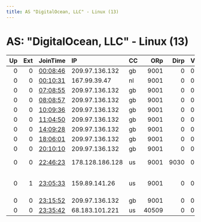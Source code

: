 ```yaml
---
title: AS "DigitalOcean, LLC" - Linux (13)
---
```


# AS: "DigitalOcean, LLC" - Linux (13)

|   Up |   Ext | JoinTime                                                                                            | IP              | CC   |   ORp |   Dirp | Version   | Contact                     | Nickname      |   eFamMembers |
|-----:|------:|:----------------------------------------------------------------------------------------------------|:----------------|:-----|------:|-------:|:----------|:----------------------------|:--------------|--------------:|
|    0 |     0 | [00:08:46](https://metrics.torproject.org/rs.html#details/AEBEB2D0120F2E6C1E83A86A71E4FEBDE6973923) | 209.97.136.132  | gb   |  9001 |      0 | 0.3.4.11  | None                        | hacktheplanet |             1 |
|    0 |     0 | [00:10:31](https://metrics.torproject.org/rs.html#details/AD72DB983EC8DC06FBFA9E98964AC74030BEAC92) | 167.99.39.47    | nl   |  9001 |      0 | 0.3.4.11  | None                        | hacktheplanet |             1 |
|    0 |     0 | [07:08:55](https://metrics.torproject.org/rs.html#details/1637B5C605D8CF5676B8E63956F9EE80218625EC) | 209.97.136.132  | gb   |  9001 |      0 | 0.3.4.11  | None                        | hacktheplanet |             1 |
|    0 |     0 | [08:08:57](https://metrics.torproject.org/rs.html#details/210F662DD83C37F86DD73C7F901D73A4219C45FC) | 209.97.136.132  | gb   |  9001 |      0 | 0.3.4.11  | None                        | hacktheplanet |             1 |
|    0 |     0 | [10:09:36](https://metrics.torproject.org/rs.html#details/3F50C594489A92B84141550C93365551F294D02B) | 209.97.136.132  | gb   |  9001 |      0 | 0.3.4.11  | None                        | hacktheplanet |             1 |
|    0 |     0 | [11:04:50](https://metrics.torproject.org/rs.html#details/120C6AD5CD6E5BF8C9F9ACC74E9D757380F0FAC6) | 209.97.136.132  | gb   |  9001 |      0 | 0.3.4.11  | None                        | hacktheplanet |             1 |
|    0 |     0 | [14:09:28](https://metrics.torproject.org/rs.html#details/3B6DB4666EA8DD17412E137F453194ECE04BEAF3) | 209.97.136.132  | gb   |  9001 |      0 | 0.3.4.11  | None                        | hacktheplanet |             1 |
|    0 |     0 | [18:06:01](https://metrics.torproject.org/rs.html#details/2EC80B5F9615C5D04BE82670E072A3772F54072E) | 209.97.136.132  | gb   |  9001 |      0 | 0.3.4.11  | None                        | hacktheplanet |             1 |
|    0 |     0 | [20:10:10](https://metrics.torproject.org/rs.html#details/57BDFA5E8A539B7CD90160A7A6A565398C7A07B1) | 209.97.136.132  | gb   |  9001 |      0 | 0.3.4.11  | None                        | hacktheplanet |             1 |
|    0 |     0 | [22:46:23](https://metrics.torproject.org/rs.html#details/072FA48975CB17A0A0668852875B544580586213) | 178.128.186.128 | us   |  9001 |   9030 | 0.4.2.5   | rehder21678 at gmail dot    | FTF2021       |             1 |
|    0 |     1 | [23:05:33](https://metrics.torproject.org/rs.html#details/58895841699F512DF8B042B5CE3D469009124413) | 159.89.141.26   | us   |  9001 |      0 | 0.4.2.5   | Random Person &lt;nobody AT | SEX           |             1 |
|    0 |     0 | [23:15:52](https://metrics.torproject.org/rs.html#details/FAC410AFDE9812CE4EBDDF82B7AB158E8C5349CF) | 209.97.136.132  | gb   |  9001 |      0 | 0.3.4.11  | None                        | hacktheplanet |             1 |
|    0 |     0 | [23:35:42](https://metrics.torproject.org/rs.html#details/B48AE113F926E536B07AF02C19A3E38D635AB431) | 68.183.101.221  | us   | 40509 |      0 | 0.4.2.5   | None                        | Unnamed       |             1 |
